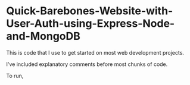 # Quick-Barebones-Website-with-User-Auth-using-Express-Node-and-MongoDB


This is code that I use to get started on most web development projects.

I've included explanatory comments before most chunks of code.


To run,



